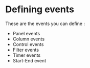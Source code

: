 # Defining events

These are the events you can define :

* Panel events
* Column events
* Control events
* Filter events
* Timer events
* Start-End event



